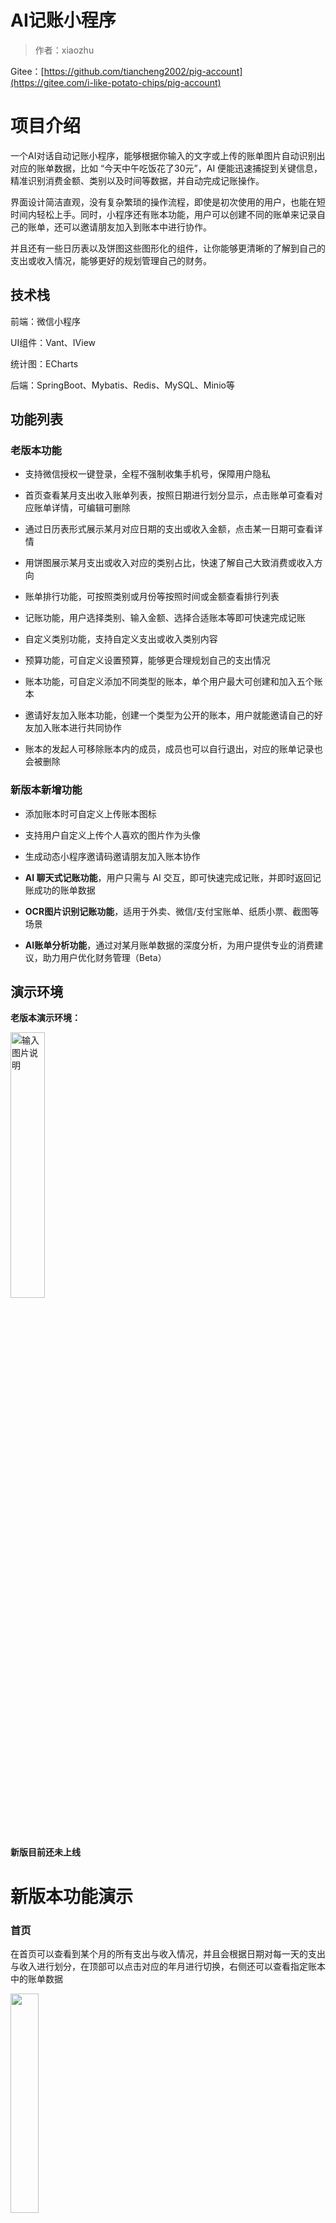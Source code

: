 # AI记账小程序

> 作者：xiaozhu

Gitee：[https://github.com/tiancheng2002/pig-account](https://gitee.com/i-like-potato-chips/pig-account)

# 项目介绍

一个AI对话自动记账小程序，能够根据你输入的文字或上传的账单图片自动识别出对应的账单数据，比如 “今天中午吃饭花了30元”，AI 便能迅速捕捉到关键信息，精准识别消费金额、类别以及时间等数据，并自动完成记账操作。

界面设计简洁直观，没有复杂繁琐的操作流程，即使是初次使用的用户，也能在短时间内轻松上手。同时，小程序还有账本功能，用户可以创建不同的账单来记录自己的账单，还可以邀请朋友加入到账本中进行协作。

并且还有一些日历表以及饼图这些图形化的组件，让你能够更清晰的了解到自己的支出或收入情况，能够更好的规划管理自己的财务。

## 技术栈

前端：微信小程序

UI组件：Vant、IView

统计图：ECharts

后端：SpringBoot、Mybatis、Redis、MySQL、Minio等

## 功能列表

### 老版本功能

- 支持微信授权一键登录，全程不强制收集手机号，保障用户隐私

- 首页查看某月支出收入账单列表，按照日期进行划分显示，点击账单可查看对应账单详情，可编辑可删除
- 通过日历表形式展示某月对应日期的支出或收入金额，点击某一日期可查看详情
- 用饼图展示某月支出或收入对应的类别占比，快速了解自己大致消费或收入方向
- 账单排行功能，可按照类别或月份等按照时间或金额查看排行列表
- 记账功能，用户选择类别、输入金额、选择合适账本等即可快速完成记账
- 自定义类别功能，支持自定义支出或收入类别内容
- 预算功能，可自定义设置预算，能够更合理规划自己的支出情况
- 账本功能，可自定义添加不同类型的账本，单个用户最大可创建和加入五个账本
- 邀请好友加入账本功能，创建一个类型为公开的账本，用户就能邀请自己的好友加入账本进行共同协作
- 账本的发起人可移除账本内的成员，成员也可以自行退出，对应的账单记录也会被删除

### 新版本新增功能

- 添加账本时可自定义上传账本图标

- 支持用户自定义上传个人喜欢的图片作为头像
- 生成动态小程序邀请码邀请朋友加入账本协作
- **AI 聊天式记账功能**，用户只需与 AI 交互，即可快速完成记账，并即时返回记账成功的账单数据
- **OCR图片识别记账功能**，适用于外卖、微信/支付宝账单、纸质小票、截图等场景
- **AI账单分析功能**，通过对某月账单数据的深度分析，为用户提供专业的消费建议，助力用户优化财务管理（Beta）

## 演示环境

**老版本演示环境：**

<img src="https://pic.imgdb.cn/item/6225f78c5baa1a80ab7a5bf1.jpg" alt="输入图片说明" width="33%" />

**新版目前还未上线**


# 新版本功能演示

### 首页

在首页可以查看到某个月的所有支出与收入情况，并且会根据日期对每一天的支出与收入进行划分，在顶部可以点击对应的年月进行切换，右侧还可以查看指定账本中的账单数据

<img src="image/IMG_3680.png" width="30%" />

点击对应的账单数据就能查看到对应的详情，也可以对账单进行编辑，也可以将他删除

<img src="image/IMG_3703.png" width="30%" />

### 日历表展示

在统计页的最上方会有一个日历表，会显示某个月的每一天的支出或收入金额，并且各自的颜色深度会随着金额的大小而变化，点击对应的日期还能查看到某一天的支出或收入情况

<div style="display:flex">
  <img src="image/IMG_3681.png" width="30%" />

  <img src="image/IMG_3701.png" width="30%" />
</div>



### 统计图展示

在日历表的下方会有一个饼状统计图，主要是展示某个月支出或收入的占比，让用户可以清晰的感知自己在不同类别的消费或收入情况，点击下方对应类别会调转到账单排行页，里面可以查看某一类别的账单数据排行

<img src="image/IMG_3702.png" width="30%" />

### 账单排行

在饼图的下方会有一栏账单排行的数据列表，会按照金额大小从高到低展示某月支出或收入的账单数据，如果数据超过十条的话，可以点击最下方的`全部排行`跳转到账单排行页进行查看，在里面可以按照金额或时间进行排序

<div style="display:flex">
  <img src="image/IMG_3704.png" width="30%" />

  <img src="image/IMG_3682.png" width="30%" />

  <img src="image/IMG_3683.png" width="30%" />
</div>


### 个人中心

在个人中心页面，用户可以看到自己的记账天数以及记账笔数，还可以看到自己的剩余预算信息。点击头像名称或预算就会跳转到编辑页，在里面可以更改自己的头像、昵称以及预算信息

<div style="display:flex">
  <img src="image/IMG_3684.png" width="30%" />
  
  <img src="image/IMG_3685.png" width="30%" />
  
  <img src="image/IMG_3706.png" width="30%" />
</div>

### 记账功能

在记账页中，用户可以自主的选择对应的类别、支付方式、要记录的账本以及输入金额和备注等信息，然后点击记账按钮就可以轻松的完成一笔记账啦

<div style="display:flex">
  <img src="image/IMG_3686.png" width="30%" />
  
  <img src="image/IMG_3687.png" width="30%" />
</div>

### 自定义类别

在自定义类别页，用户可以自定义自己的类别内容，目前暂不支持自定义类别图标，只能添加对应的文字。可以有选择性的定义不同的支出或收入类别

<div style="display:flex">
  <img src="image/IMG_3699.png" width="30%" />
  
  <img src="image/IMG_3700.png" width="30%" />
</div>

### 自定义账本

在我的账本页中用户可以看到自己创建和加入的账本信息，如果是公开账本的话，就会显示对应账本的加入人数和最大人数，点击下方的添加按钮会跳转到账本添加页

<img src="image/IMG_3694.png" width="30%" />

在账本添加页中，可以对添加账本也可以对账本信息进行编辑，用户可以选择系统的图标也可以自定义上传图标

<img src="image/IMG_3692.png" width="30%" />

### 账本账单页

在该页面中会显示该账本的所有账单信息，如果是公开账本的话，在每一条账单记录下都会有对应记账人的头像和昵称。点击右上角的设置会显示菜单栏，目前菜单栏只有查看成员、邀请成员、编辑账本、解散账本这四个选项。

<div style="display:flex">
  <img src="image/IMG_3695.png" width="30%" />
  
  <img src="image/IMG_3698.png" width="30%" />
  
  <img src="image/IMG_3696.png" width="30%" />
  
  <img src="image/IMG_3697.png" width="30%" />
</div>

### AI聊天记账

在记账页点击自动记账就会跳转到AI自动记账页，用户只需输入或上传对应的账单图片，即可快速完成记账，系统会自动提取对应的类别。图片识别也采用OCR的方式，将账单文字提取出来后，交给AI帮我们完成记账操作。

<div style="display:flex">
  <img src="image/IMG_3689.png" width="30%" />
  
  <img src="image/IMG_3688.png" width="30%" />
  
  <img src="image/IMG_3690.png" width="30%" />
  
  <img src="image/IMG_3691.png" width="30%" />
</div>

# 源码说明

适用于毕业设计、个人学习及自主二次开发

需要本地部署或源码的+V：ACheng-0202

<img src="image/wechat.jpg" alt="93853dd936b06de832a097cbb09c9f9" width="50%" />

# 微信公众号

![输入图片说明](https://pic.imgdb.cn/item/6364b81416f2c2beb1509796.jpg)
